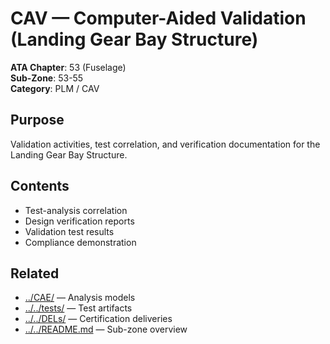 # CAV — Computer-Aided Validation (Landing Gear Bay Structure)

**ATA Chapter**: 53 (Fuselage)  
**Sub-Zone**: 53-55  
**Category**: PLM / CAV

## Purpose

Validation activities, test correlation, and verification documentation for the Landing Gear Bay Structure.

## Contents

- Test-analysis correlation
- Design verification reports
- Validation test results
- Compliance demonstration

## Related

- [../CAE/](../CAE/) — Analysis models
- [../../tests/](../../tests/) — Test artifacts
- [../../DELs/](../../DELs/) — Certification deliveries
- [../../README.md](../../README.md) — Sub-zone overview
